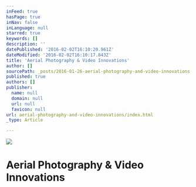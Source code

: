 ```yaml
---
inFeed: true
hasPage: true
inNav: false
inLanguage: null
starred: true
keywords: []
description: ''
datePublished: '2016-02-02T16:10:20.961Z'
dateModified: '2016-02-02T16:10:17.843Z'
title: 'Aerial Photography & Video Innovations'
author: []
sourcePath: _posts/2016-01-26-aerial-photography-and-video-innovations.md
published: true
authors: []
publisher:
  name: null
  domain: null
  url: null
  favicon: null
url: aerial-photography-and-video-innovations/index.html
_type: Article

---
```

![](https://s3-us-west-2.amazonaws.com/the-grid-img/p/b22343a9e377d394adafdd4b936161d00060add1.png)

# Aerial Photography & Video Innovations
